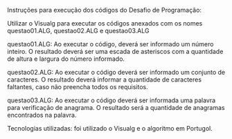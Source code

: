 Instruções para execução dos códigos do Desafio de Programação: 

Utilizar o Visualg para executar os códigos anexados com os nomes questao01.ALG, questao02.ALG e questao03.ALG

questao01.ALG:
Ao executar o código, deverá ser informado um número inteiro. O resultado deverá ser uma escada de asteriscos com a quantidade de altura e largura do número informado.

questao02.ALG:
Ao executar o código deverá ser informado um conjunto de caracteres. O resultado deverá informar a quantidade de caracteres faltantes, caso não preencha todos os requisitos.

questao03.ALG:
Ao executar o código deverá ser informada uma palavra para verificação de anagrama. O resultado será a quantidade de anagramas encontrados na palavra.

Tecnologias utilizadas: foi utilizado o Visualg e o algoritmo em Portugol.
